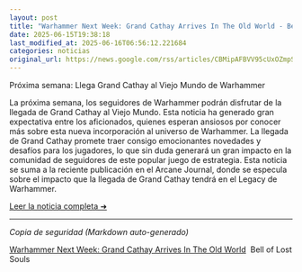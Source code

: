 ```yaml
---
layout: post
title: "Warhammer Next Week: Grand Cathay Arrives In The Old World - Bell of Lost Souls"
date: 2025-06-15T19:38:18
last_modified_at: 2025-06-16T06:56:12.221684
categories: noticias
original_url: https://news.google.com/rss/articles/CBMipAFBVV95cUxOZmpSOXBkSTkySDY0YklncFpxT0tTOXhianZwM0RWS2R5c1NLZ3JMWmEtQkZUajFqaTdMcGxCSU0yRlppM0VJdnlVLVk4VWFkS3hwS2poRGlTaUU5dXRaZHZJa09FWjhOTmtMdjJxMnVUUnA5V0oyV1RlSGdNOWdESm5iU3RiUmhUalM0TDBzS0d3Z3prbldUQnNVQzhFMkJleFhlZg?oc=5
---
```


Próxima semana: Llega Grand Cathay al Viejo Mundo de Warhammer

La próxima semana, los seguidores de Warhammer podrán disfrutar de la llegada de Grand Cathay al Viejo Mundo. Esta noticia ha generado gran expectativa entre los aficionados, quienes esperan ansiosos por conocer más sobre esta nueva incorporación al universo de Warhammer. La llegada de Grand Cathay promete traer consigo emocionantes novedades y desafíos para los jugadores, lo que sin duda generará un gran impacto en la comunidad de seguidores de este popular juego de estrategia. Esta noticia se suma a la reciente publicación en el Arcane Journal, donde se especula sobre el impacto que la llegada de Grand Cathay tendrá en el Legacy de Warhammer.

[Leer la noticia completa ➜](https://news.google.com/rss/articles/CBMipAFBVV95cUxOZmpSOXBkSTkySDY0YklncFpxT0tTOXhianZwM0RWS2R5c1NLZ3JMWmEtQkZUajFqaTdMcGxCSU0yRlppM0VJdnlVLVk4VWFkS3hwS2poRGlTaUU5dXRaZHZJa09FWjhOTmtMdjJxMnVUUnA5V0oyV1RlSGdNOWdESm5iU3RiUmhUalM0TDBzS0d3Z3prbldUQnNVQzhFMkJleFhlZg?oc=5)

---
*Copia de seguridad (Markdown auto-generado)*

[Warhammer Next Week: Grand Cathay Arrives In The Old World](https://news.google.com/rss/articles/CBMipAFBVV95cUxOZmpSOXBkSTkySDY0YklncFpxT0tTOXhianZwM0RWS2R5c1NLZ3JMWmEtQkZUajFqaTdMcGxCSU0yRlppM0VJdnlVLVk4VWFkS3hwS2poRGlTaUU5dXRaZHZJa09FWjhOTmtMdjJxMnVUUnA5V0oyV1RlSGdNOWdESm5iU3RiUmhUalM0TDBzS0d3Z3prbldUQnNVQzhFMkJleFhlZg?oc=5)  Bell of Lost Souls
